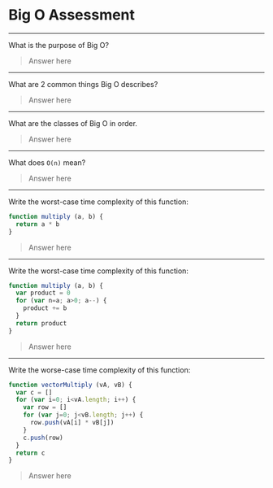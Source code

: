 # Big O Assessment

---

What is the purpose of Big O?

> Answer here

---

What are 2 common things Big O describes?

> Answer here

---

What are the classes of Big O in order.

> Answer here

---

What does `O(n)` mean?

> Answer here

---

Write the worst-case time complexity of this function:

```js
function multiply (a, b) {
  return a * b
}
```

> Answer here

---

Write the worst-case time complexity of this function:

```js
function multiply (a, b) {
  var product = 0
  for (var n=a; a>0; a--) {
    product += b
  }
  return product
}
```

> Answer here

---

Write the worse-case time complexity of this function:

```js
function vectorMultiply (vA, vB) {
  var c = []
  for (var i=0; i<vA.length; i++) {
    var row = []
    for (var j=0; j<vB.length; j++) {
      row.push(vA[i] * vB[j])
    }
    c.push(row)
  }
  return c
}
```

> Answer here
